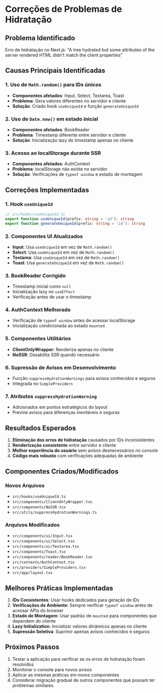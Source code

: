 # Correções de Problemas de Hidratação

## Problema Identificado
Erro de hidratação no Next.js: "A tree hydrated but some attributes of the server rendered HTML didn't match the client properties"

## Causas Principais Identificadas

### 1. Uso de `Math.random()` para IDs únicos
- **Componentes afetados**: Input, Select, Textarea, Toast
- **Problema**: Gera valores diferentes no servidor e cliente
- **Solução**: Criado hook `useUniqueId` e função `generateUniqueId`

### 2. Uso de `Date.now()` em estado inicial
- **Componentes afetados**: BookReader
- **Problema**: Timestamp diferente entre servidor e cliente
- **Solução**: Inicialização lazy do timestamp apenas no cliente

### 3. Acesso ao localStorage durante SSR
- **Componentes afetados**: AuthContext
- **Problema**: localStorage não existe no servidor
- **Solução**: Verificações de `typeof window` e estado de montagem

## Correções Implementadas

### 1. Hook `useUniqueId`
```typescript
// src/hooks/useUniqueId.ts
export function useUniqueId(prefix: string = 'id'): string
export function generateUniqueId(prefix: string = 'id'): string
```

### 2. Componentes UI Atualizados
- **Input**: Usa `useUniqueId` em vez de `Math.random()`
- **Select**: Usa `useUniqueId` em vez de `Math.random()`
- **Textarea**: Usa `useUniqueId` em vez de `Math.random()`
- **Toast**: Usa `generateUniqueId` em vez de `Math.random()`

### 3. BookReader Corrigido
- Timestamp inicial como `null`
- Inicialização lazy no `useEffect`
- Verificação antes de usar o timestamp

### 4. AuthContext Melhorado
- Verificação de `typeof window` antes de acessar localStorage
- Inicialização condicionada ao estado `mounted`

### 5. Componentes Utilitários
- **ClientOnlyWrapper**: Renderiza apenas no cliente
- **NoSSR**: Desabilita SSR quando necessário

### 6. Supressão de Avisos em Desenvolvimento
- Função `suppressHydrationWarnings` para avisos conhecidos e seguros
- Integrada no `SimpleProviders`

### 7. Atributos `suppressHydrationWarning`
- Adicionados em pontos estratégicos do layout
- Previne avisos para diferenças inevitáveis e seguras

## Resultados Esperados

1. **Eliminação dos erros de hidratação** causados por IDs inconsistentes
2. **Renderização consistente** entre servidor e cliente
3. **Melhor experiência do usuário** sem avisos desnecessários no console
4. **Código mais robusto** com verificações adequadas de ambiente

## Componentes Criados/Modificados

### Novos Arquivos
- `src/hooks/useUniqueId.ts`
- `src/components/ClientOnlyWrapper.tsx`
- `src/components/NoSSR.tsx`
- `src/utils/suppressHydrationWarnings.ts`

### Arquivos Modificados
- `src/components/ui/Input.tsx`
- `src/components/ui/Select.tsx`
- `src/components/ui/Textarea.tsx`
- `src/components/Toast.tsx`
- `src/components/reader/BookReader.tsx`
- `src/contexts/AuthContext.tsx`
- `src/providers/SimpleProviders.tsx`
- `src/app/layout.tsx`

## Melhores Práticas Implementadas

1. **IDs Consistentes**: Usar hooks dedicados para geração de IDs
2. **Verificações de Ambiente**: Sempre verificar `typeof window` antes de acessar APIs do browser
3. **Estado de Montagem**: Usar padrão de `mounted` para componentes que dependem do cliente
4. **Lazy Initialization**: Inicializar valores dinâmicos apenas no cliente
5. **Supressão Seletiva**: Suprimir apenas avisos conhecidos e seguros

## Próximos Passos

1. Testar a aplicação para verificar se os erros de hidratação foram resolvidos
2. Monitorar o console para novos avisos
3. Aplicar as mesmas práticas em novos componentes
4. Considerar migração gradual de outros componentes que possam ter problemas similares 